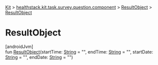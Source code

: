 
[Kit](../../../kit.html) > [healthstack.kit.task.survey.question.component](../index.html) > [ResultObject](index.html) > [ResultObject](-result-object.html)



# ResultObject



[androidJvm]\
fun [ResultObject](-result-object.html)(startTime: [String](https://kotlinlang.org/api/latest/jvm/stdlib/kotlin/-string/index.html) = &quot;&quot;, endTime: [String](https://kotlinlang.org/api/latest/jvm/stdlib/kotlin/-string/index.html) = &quot;&quot;, startDate: [String](https://kotlinlang.org/api/latest/jvm/stdlib/kotlin/-string/index.html) = &quot;&quot;, endDate: [String](https://kotlinlang.org/api/latest/jvm/stdlib/kotlin/-string/index.html) = &quot;&quot;)




